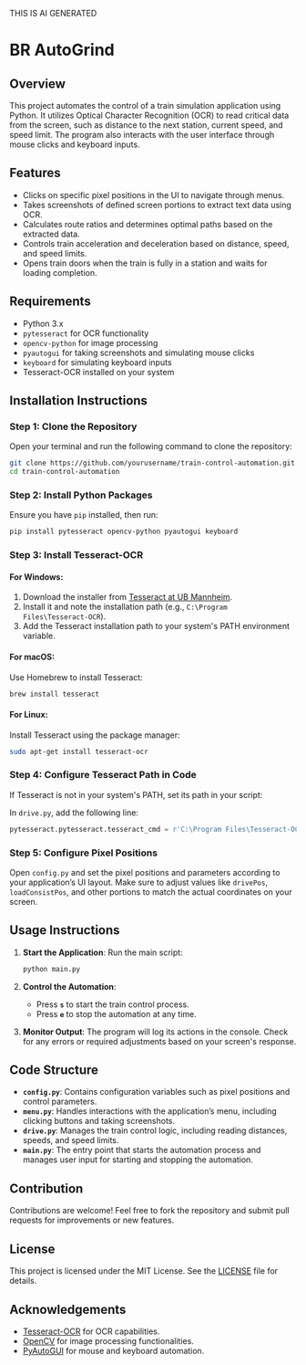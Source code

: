 THIS IS AI GENERATED
# BR AutoGrind

## Overview

This project automates the control of a train simulation application using Python. It utilizes Optical Character Recognition (OCR) to read critical data from the screen, such as distance to the next station, current speed, and speed limit. The program also interacts with the user interface through mouse clicks and keyboard inputs.

## Features

- Clicks on specific pixel positions in the UI to navigate through menus.
- Takes screenshots of defined screen portions to extract text data using OCR.
- Calculates route ratios and determines optimal paths based on the extracted data.
- Controls train acceleration and deceleration based on distance, speed, and speed limits.
- Opens train doors when the train is fully in a station and waits for loading completion.

## Requirements

- Python 3.x
- `pytesseract` for OCR functionality
- `opencv-python` for image processing
- `pyautogui` for taking screenshots and simulating mouse clicks
- `keyboard` for simulating keyboard inputs
- Tesseract-OCR installed on your system

## Installation Instructions

### Step 1: Clone the Repository

Open your terminal and run the following command to clone the repository:

```bash
git clone https://github.com/yourusername/train-control-automation.git
cd train-control-automation
```

### Step 2: Install Python Packages

Ensure you have `pip` installed, then run:

```bash
pip install pytesseract opencv-python pyautogui keyboard
```

### Step 3: Install Tesseract-OCR

#### For Windows:
1. Download the installer from [Tesseract at UB Mannheim](https://github.com/UB-Mannheim/tesseract/wiki).
2. Install it and note the installation path (e.g., `C:\Program Files\Tesseract-OCR`).
3. Add the Tesseract installation path to your system's PATH environment variable.

#### For macOS:
Use Homebrew to install Tesseract:

```bash
brew install tesseract
```

#### For Linux:
Install Tesseract using the package manager:

```bash
sudo apt-get install tesseract-ocr
```

### Step 4: Configure Tesseract Path in Code

If Tesseract is not in your system's PATH, set its path in your script:

In `drive.py`, add the following line:

```python
pytesseract.pytesseract.tesseract_cmd = r'C:\Program Files\Tesseract-OCR\tesseract.exe'  # Update with your path
```

### Step 5: Configure Pixel Positions

Open `config.py` and set the pixel positions and parameters according to your application’s UI layout. Make sure to adjust values like `drivePos`, `loadConsistPos`, and other portions to match the actual coordinates on your screen.

## Usage Instructions

1. **Start the Application**: Run the main script:

   ```bash
   python main.py
   ```

2. **Control the Automation**:
   - Press **`s`** to start the train control process.
   - Press **`e`** to stop the automation at any time.

3. **Monitor Output**: The program will log its actions in the console. Check for any errors or required adjustments based on your screen's response.

## Code Structure

- **`config.py`**: Contains configuration variables such as pixel positions and control parameters.
- **`menu.py`**: Handles interactions with the application’s menu, including clicking buttons and taking screenshots.
- **`drive.py`**: Manages the train control logic, including reading distances, speeds, and speed limits.
- **`main.py`**: The entry point that starts the automation process and manages user input for starting and stopping the automation.

## Contribution

Contributions are welcome! Feel free to fork the repository and submit pull requests for improvements or new features.

## License

This project is licensed under the MIT License. See the [LICENSE](LICENSE) file for details.

## Acknowledgements

- [Tesseract-OCR](https://github.com/tesseract-ocr/tesseract) for OCR capabilities.
- [OpenCV](https://opencv.org/) for image processing functionalities.
- [PyAutoGUI](https://pyautogui.readthedocs.io/) for mouse and keyboard automation.
